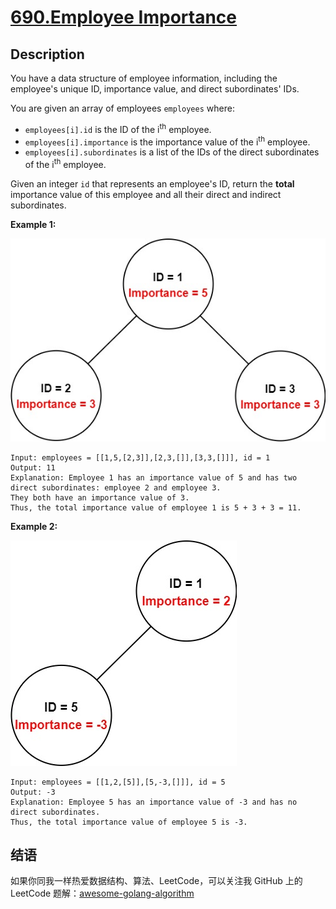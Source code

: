 # [690.Employee Importance][title]

## Description
You have a data structure of employee information, including the employee's unique ID, importance value, and direct subordinates' IDs.

You are given an array of employees `employees` where:

- `employees[i].id` is the ID of the i<sup>th</sup> employee.
- `employees[i].importance` is the importance value of the i<sup>th</sup> employee.
- `employees[i].subordinates` is a list of the IDs of the direct subordinates of the i<sup>th</sup> employee.

Given an integer `id` that represents an employee's ID, return the **total** importance value of this employee and all their direct and indirect subordinates.

**Example 1:**  

![example1](./emp1-tree.jpeg)

```
Input: employees = [[1,5,[2,3]],[2,3,[]],[3,3,[]]], id = 1
Output: 11
Explanation: Employee 1 has an importance value of 5 and has two direct subordinates: employee 2 and employee 3.
They both have an importance value of 3.
Thus, the total importance value of employee 1 is 5 + 3 + 3 = 11.
```

**Example 2:**  

![example2](./emp2-tree.jpeg)

```
Input: employees = [[1,2,[5]],[5,-3,[]]], id = 5
Output: -3
Explanation: Employee 5 has an importance value of -3 and has no direct subordinates.
Thus, the total importance value of employee 5 is -3.
```

## 结语

如果你同我一样热爱数据结构、算法、LeetCode，可以关注我 GitHub 上的 LeetCode 题解：[awesome-golang-algorithm][me]

[title]: https://leetcode.com/problems/employee-importance/
[me]: https://github.com/kylesliu/awesome-golang-algorithm
